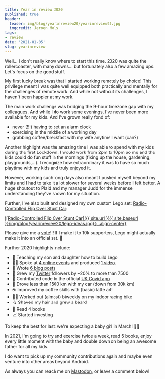 ```yaml
---
title: Year in review 2020
published: true
header:
  teaser: img/blog/yearinreview20/yearinreview20.jpg
  imgcredit: Jeroen Mols
tags:
- review
date: '2021-01-05'
slug: yearinreview
---
```


Well... I don't really know where to start this time. 2020 was quite the rollercoaster, with many downs... but fortunately also a few amazing ups. Let's focus on the good stuff.

My first lucky break was that I started working remotely by choice! This privilege meant I was quite well equipped both practically and mentally for the challenges of remote work. And while not without its challenges, I haven't been happier at my work.

The main work challenge was bridging the 9-hour timezone gap with my colleagues. And while I do work some evenings, I've never been more available for my kids. And I've grown really fond of:

- never (!!!) having to set an alarm clock
- exercising in the middle of a working day
- grabbing coffee/breakfast with my wife anytime I want (can?)

Another highlight was the amazing time I was able to spend with my kids during the first Lockdown. I would work from 2pm to 10pm so me and the kids could do fun stuff in the mornings (fixing up the house, gardening, playgrounds,...). I recognize how extraordinary it was to have so much playtime with my kids and truly enjoyed it.

However, working such long days also meant I pushed myself beyond my limits and I had to take it a lot slower for several weeks before I felt better. A huge shoutout to Plaid and my manager Judd for the immense understanding they've shown for my situation.

Further, I've also built and designed my own custom Lego set: [Radio-Controlled Flip Over Stunt Car](http://bit.ly/legostuntcar):

[![Radio-Controlled Flip Over Stunt Car]({{ site.url }}{{ site.baseurl }}/img/blog/yearinreview20/lego-ideas.jpg){: .align-center}](http://bit.ly/legostuntcar)

Please give me a [vote](http://bit.ly/legostuntcar)!!! If I make it to 10k supporters, Lego might actually make it into an official set. 🤞

Further 2020 highlights include:

- 🧱 Teaching my son and daughter how to build Lego
- 👨‍💻 Spoke at [4 online events](https://jeroenmols.com/speaking/) and produced [1 video](https://www.youtube.com/watch?v=TCKb1WfjAC8).
- 📝 Wrote [6 blog posts](http://jeroenmols.com/blog/)
- 📱 Grew my [Twitter](https://twitter.com/molsjeroen) followers by ~20% to more than 7500
- 🦠 Contributed code to the official [UK Covid app](https://github.com/nhsx/covid-19-app-android-ag-public/tree/master/app/src/main/java/com/jeroenmols)
- 🚗 Drove less than 1500 km with my car (down from 30k km)
- ☕️  Improved my coffee skills with (basic) latte art!
- 🚴‍♀️ Worked out (almost) biweekly on my indoor racing bike
- 🪒 Shaved my hair and grew a beard
- 📕 Read 4 books
- 📈 Started investing

To keep the best for last: we're expecting a baby girl in March! 🍼👼

In 2021, I'm going to try and exercise twice a week, read 5 books, enjoy every little moment with the baby and double down on being an awesome father for all my kids.

I do want to pick up my community contributions again and maybe even venture into other areas beyond Android.

As always you can reach me on [Mastodon](https://androiddev.social/@Jeroenmols), or leave a comment below!
